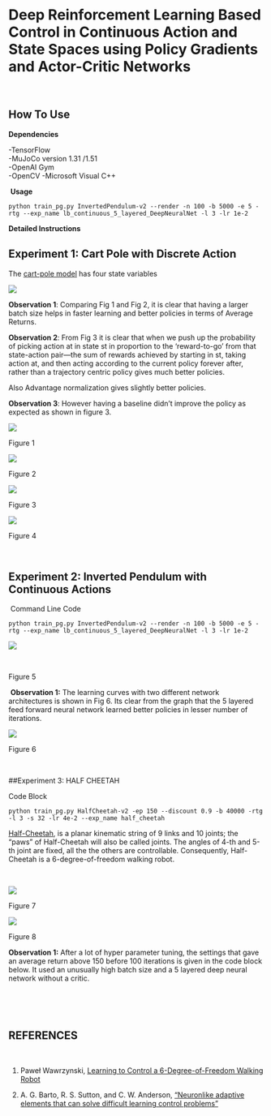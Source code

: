 Deep Reinforcement Learning Based Control in Continuous Action and State Spaces using Policy Gradients and Actor-Critic Networks
================================
 

## How To Use


**Dependencies**

-TensorFlow   
-MuJoCo version 1.31 /1.51  
-OpenAI Gym  
-OpenCV
-Microsoft Visual C++ 

 **Usage**

```
python train_pg.py InvertedPendulum-v2 --render -n 100 -b 5000 -e 5 -rtg --exp_name lb_continuous_5_layered_DeepNeuralNet -l 3 -lr 1e-2
```

**Detailed Instructions**



## Experiment 1: Cart Pole with Discrete Action 

The [cart-pole model](http://www.derongliu.org/adp/adp-cdrom/Barto1983.pdf) has four state variables

![](Images/math1.png)

**Observation 1**: Comparing Fig 1 and Fig 2, it is clear that having a larger
    batch size helps in faster learning and better policies in terms of Average
    Returns.

**Observation 2**: From Fig 3 it is clear that when we push up the probability of picking action at in state st in proportion to the ‘reward-to-go’ from that state-action pair—the sum of rewards achieved by starting in st, taking action at, and then acting according to the current policy forever after, rather than a trajectory centric policy gives much better policies.

Also Advantage normalization gives slightly better policies.

**Observation 3**: However having a baseline didn’t improve the policy as expected as shown in figure 3.

![](Images/graph_small_batch.png)

Figure 1

![](Images/graph_large_batch.png)

Figure 2

![](Images/large_optimal.png)

Figure 3

![](Images/with-without-critic.png)

Figure 4

 
## Experiment 2: Inverted Pendulum with Continuous Actions

 Command Line Code
```
python train_pg.py InvertedPendulum-v2 --render -n 100 -b 5000 -e 5 -rtg --exp_name lb_continuous_5_layered_DeepNeuralNet -l 3 -lr 1e-2
```


![](Images/pendulum_continuous.PNG)

 

Figure 5

 **Observation 1:** The learning curves with two different network architectures
    is shown in Fig 6. Its clear from the graph that the 5 layered feed forward
    neural network learned better policies in lesser number of iterations.



![](Images/inverted.png)

Figure 6

 

##Experiment 3: HALF CHEETAH

Code Block

```
python train_pg.py HalfCheetah-v2 -ep 150 --discount 0.9 -b 40000 -rtg -l 3 -s 32 -lr 4e-2 --exp_name half_cheetah
```

[Half-Cheetah](http://prac.elka.pw.edu.pl//~pwawrzyn/pub-s/0601_SLEAC.pdf), is a planar kinematic string of 9 links and 10 joints; the
“paws” of Half-Cheetah will also be called joints. The angles of 4-th and 5-th
joint are fixed, all the the others are controllable. Consequently, Half-Cheetah
is a 6-degree-of-freedom walking robot.

 

![](Images/half-ch.PNG)

Figure 7

![](Images/half-cheetah.png)

Figure 8


**Observation 1:** After a lot of hyper parameter tuning, the settings that gave
an average return above 150 before 100 iterations is given in the code block
below. It used an unusually high batch size and a 5 layered deep neural network
without a critic.

 

 

## REFERENCES

 

1. Paweł Wawrzynski, [Learning to Control a 6-Degree-of-Freedom Walking Robot](http://prac.elka.pw.edu.pl//~pwawrzyn/pub-s/0601_SLEAC.pdf) 

2. A. G. Barto, R. S. Sutton, and C. W. Anderson, [“Neuronlike adaptive elements
that can solve difficult learning control problems”](
http://www.derongliu.org/adp/adp-cdrom/Barto1983.pdf)

 

 
